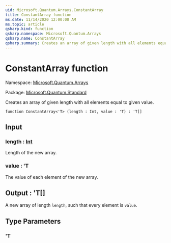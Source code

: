 ```yaml
---
uid: Microsoft.Quantum.Arrays.ConstantArray
title: ConstantArray function
ms.date: 11/14/2020 12:00:00 AM
ms.topic: article
qsharp.kind: function
qsharp.namespace: Microsoft.Quantum.Arrays
qsharp.name: ConstantArray
qsharp.summary: Creates an array of given length with all elements equal to given value.
---
```


# ConstantArray function

Namespace: [Microsoft.Quantum.Arrays](xref:Microsoft.Quantum.Arrays)

Package: [Microsoft.Quantum.Standard](https://nuget.org/packages/Microsoft.Quantum.Standard)


Creates an array of given length with all elements equal to given value.

```qsharp
function ConstantArray<'T> (length : Int, value : 'T) : 'T[]
```


## Input

### length : [Int](xref:microsoft.quantum.lang-ref.int)

Length of the new array.


### value : 'T

The value of each element of the new array.



## Output : 'T[]

A new array of length `length`, such that every element is `value`.

## Type Parameters

### 'T


